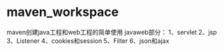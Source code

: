 # maven_workspace
maven创建java工程和web工程的简单使用
javaweb部分：
1、servlet
2、jsp
3、Listener
4、cookies和session
5、Filter
6、json和ajax

